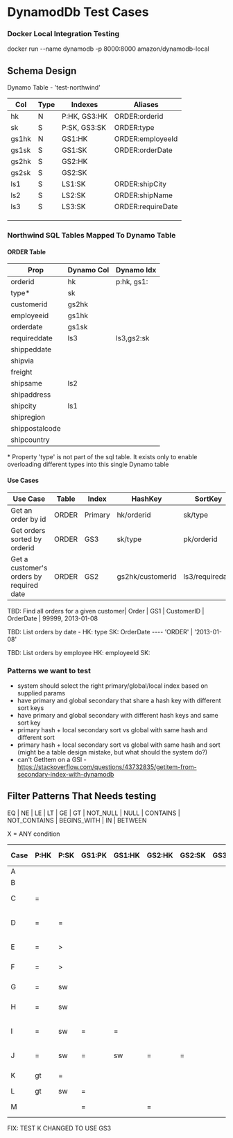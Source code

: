 # DynamodDb Test Cases #

### Docker Local Integration Testing
docker run --name dynamodb -p 8000:8000 amazon/dynamodb-local


## Schema Design


Dynamo Table - 'test-northwind'

| Col   | Type   | Indexes | Aliases
|-------|--------|-------------|--
| hk 	  | N	     | P:HK, GS3:HK	  | ORDER:orderid
| sk 	  | S	     | P:SK, GS3:SK	  | ORDER:type
| gs1hk	| N	     | GS1:HK	        | ORDER:employeeId
| gs1sk	| S	     | GS1:SK	        | ORDER:orderDate
| gs2hk	| S	     | GS2:HK	        | 
| gs2sk	| S	     | GS2:SK	        | 
| ls1	  | S	     | LS1:SK	        | ORDER:shipCity
| ls2	  | S	     | LS2:SK       	| ORDER:shipName
| ls3	  | S	     | LS3:SK	        | ORDER:requireDate
|	|	|	|
|	|	|	|
|	|	|	|


### Northwind SQL Tables Mapped To Dynamo Table

#### ORDER Table

| Prop            | Dynamo Col | Dynamo Idx 
|-----------------|------------|------------|
| orderid         | hk         | p:hk, gs1:
| type*           | sk
| customerid      | gs2hk
| employeeid      | gs1hk 
| orderdate       | gs1sk
| requireddate    | ls3        | ls3,gs2:sk
| shippeddate 
| shipvia 
| freight 
| shipsame        | ls2
| shipaddress 
| shipcity        | ls1
| shipregion
| shippostalcode
| shipcountry

\* Property 'type' is not part of the sql table.  It exists only to enable overloading different types into this single
Dynamo table

#### Use Cases

| Use Case 					                     | Table        |  Index      |  HashKey        |   SortKey  |  Ex
|----------------------------------------|--------------|-------------|-----------------|------------|----------|
Get an order by id                       | ORDER        |  Primary    | hk/orderid      | sk/type    | 12345,ORDER
Get orders sorted by orderid             | ORDER        |    GS3      | sk/type         | pk/orderid | ORDER,1234
Get a customer's orders by required date | ORDER        |    GS2      | gs2hk/customerid| ls3/requiredate

TBD: Find all orders for a given customer| Order  |    GS1      |  CustomerID |        OrderDate     | 99999, 2013-01-08

TBD: List orders by date -                HK: type              SK: OrderDate  ----  'ORDER' | '2013-01-08'

TBD: List orders by employee              HK: employeeId        SK: 




### Patterns we want to test
* system should select the right primary/global/local index based on supplied params
* have primary and global secondary that share a hash key with different sort keys
* have primary and global secondary with different hash keys and same sort key
* primary hash + local secondary sort vs global with same hash and different sort
* primary hash + local secondary sort vs global with same hash and sort (might be a table design mistake, but what should the system do?)
* can't GetItem on a GSI - https://stackoverflow.com/questions/43732835/getitem-from-secondary-index-with-dynamodb

## Filter Patterns That Needs testing
EQ | NE | LE | LT | GE | GT | NOT_NULL | NULL | CONTAINS | NOT_CONTAINS | BEGINS_WITH | IN | BETWEEN

X = ANY condition




| Case | P:HK   | P:SK   | GS1:PK | GS1:HK | GS2:HK | GS2:SK | GS3:PK | GS3:SK | LS1    | LS2    | LS3    | FIELD-N  | COOSE             | Notes         
|------|--------|--------|--------|--------|--------|--------|--------|--------|--------|--------|--------|----------|-------------------|------------------------------|
  A    |        |        |        |        |        |        |        |        |        |        |        |    X     | Scan              | eq(ShipPostalCode, 30305)
  B    |        |        |        |        |        |        |        |        |  X     |        |        |          | Scan              |
  C    |  =     |        |        |        |        |        |        |        |        |        |        |          | Query - PRIMARY   | eq(OrderId, 12345)
  D    |  =     |  =     |        |        |        |        |        |        |        |        |        |          | GetItem - PRIMARY | eq(OrderId, 12345)&eq(type, 'ORDER')
  E    |  =     |  >     |        |        |        |        |        |        |        |        |        |          | Query - PRIMARY   | eq(OrderId, 12345)&gt(type, 'AAAAA')
  F    |  =     |  >     |        |        |        |        |        |        |  >     |        |        |          | Query - PRIMARY   | eq(OrderId, 12345)&gt(type, 'AAAAA')&eq(ShipCity,Atlanta)
  G    |  =     |  sw    |        |        |        |        |        |        |        |        |        |          | Query - PRIMARY   | eq(OrderId, 12345)&sw(type, 'ORD')
  H    |  =     |  sw    |        |        |        |        |        |        | =      |        |        |          | Query - LS1       | eq(OrderId, 12345)&sw(type, 'ORD')&eq(ShipCity,Atlanta)
  I    |  =     |  sw    | =      | =      |        |        |        |        |        |        |        |          | Query - GS1       | eq(OrderId, 12345)&sw(type, 'ORD')&eq(CustomerId,9999)&eq(OrderDate,'2013-01-08')
  J    |  =     |  sw    | =      | sw     |  =     |  =     |        |        |        |        |        |          | Query - GS2       |
  K    |  gt    |  =     |        |        |        |        |        |        |        |        |        |          | Scan - Primary    | gt(OrderId, 12345)&eq(type, 'ORDER")
  L    |  gt    |  sw    | =      |        |        |        |        |        |        |        |        |          | ????              |                               
  M    |        |        | =      |        |  =     |        |        |        |        |        |        |          | Query - GS2       | eq(customerid,val)                              

FIX: TEST K CHANGED TO USE GS3


